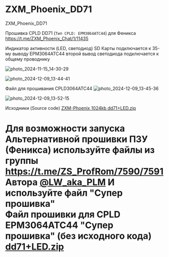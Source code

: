 # ZXM_Phoenix_DD71
ZXM_Phoenix_DD71

Прошивка CPLD DD71 (`Тип CPLD: EPM3064ATC44`) для Феникса
https://t.me/ZXM_Phoenix_Chat/1/11435

Индикатор активности (LED, светодиод) SD Карты подключается к 35-му выводу EPM3064ATC44
второй вывод светодиода подключается к общему проводнику

![photo_2024-11-15_14-30-29](https://github.com/user-attachments/assets/509c1c0a-bd2e-4274-8056-d9ec9372148c)

![photo_2024-12-09_13-44-41](https://github.com/user-attachments/assets/41885489-42b7-4a02-b1c7-314ad9b9b26e)

Файл для прошивания CPLD3064ATC44
![photo_2024-12-09_13-45-36](https://github.com/user-attachments/assets/d52b78e3-8bde-4ead-9647-121aa37f39ea)

![photo_2024-12-09_13-52-15](https://github.com/user-attachments/assets/9a66a1e7-27cf-4458-a892-15e701974265)

Исходники (Source code)
[ZXM-Phoenix 1024kb dd71+LED.zip](https://github.com/user-attachments/files/18060121/ZXM-Phoenix.1024kb.dd71%2BLED.zip)


Для возможности запуска Альтернативной прошивки ПЗУ (Феникса) используйте файлы из группы
https://t.me/ZS_ProfRom/7590/7591  
Автора [@LW_aka_PLM](https://t.me/LW_aka_PLM)
И используйте файл "Супер прошивка"  
Файл прошивки для CPLD EPM3064ATC44 "Супер прошивка" (без исходного кода)
[dd71+LED.zip](https://github.com/user-attachments/files/18060320/dd71%2BLED.zip)
=
